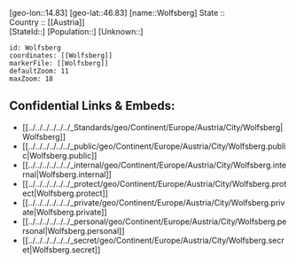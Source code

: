 ﻿---
location: [46.83,14.83] 
mapzoom: [7,12] 
mapmarker: city 
type: City
tags:
- geo/City


SpocWebEntityId: 35684
isDeleted: false
confidential: public

---
[geo-lon::14.83] 
[geo-lat::46.83] 
[name::Wolfsberg] 
State ::  
Country :: [[Austria]]  
[StateId::] 
[Population::] 
[Unknown::] 


```leaflet
id: Wolfsberg
coordinates: [[Wolfsberg]] 
markerFile: [[Wolfsberg]] 
defaultZoom: 11 
maxZoom: 18
```


## Confidential Links & Embeds: 
- [[../../../../../../_Standards/geo/Continent/Europe/Austria/City/Wolfsberg|Wolfsberg]] 
- [[../../../../../../_public/geo/Continent/Europe/Austria/City/Wolfsberg.public|Wolfsberg.public]] 
- [[../../../../../../_internal/geo/Continent/Europe/Austria/City/Wolfsberg.internal|Wolfsberg.internal]] 
- [[../../../../../../_protect/geo/Continent/Europe/Austria/City/Wolfsberg.protect|Wolfsberg.protect]] 
- [[../../../../../../_private/geo/Continent/Europe/Austria/City/Wolfsberg.private|Wolfsberg.private]] 
- [[../../../../../../_personal/geo/Continent/Europe/Austria/City/Wolfsberg.personal|Wolfsberg.personal]] 
- [[../../../../../../_secret/geo/Continent/Europe/Austria/City/Wolfsberg.secret|Wolfsberg.secret]] 
